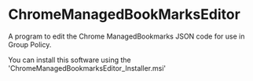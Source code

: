# ChromeManagedBookMarksEditor

A program to edit the Chrome ManagedBookmarks JSON code for use in Group Policy.

You can install this software using the 'ChromeManagedBookmarksEditor_Installer.msi'
